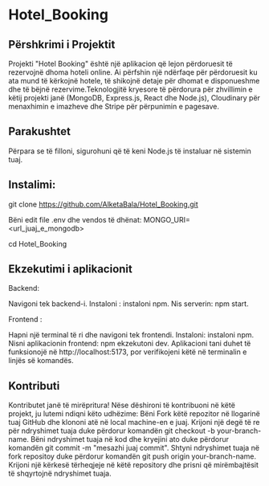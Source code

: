 # Hotel_Booking

## Përshkrimi i Projektit

Projekti "Hotel Booking" është një aplikacion që lejon përdoruesit të rezervojnë dhoma hoteli online. Ai përfshin një ndërfaqe për përdoruesit ku ata mund të kërkojnë hotele, të shikojnë detaje për dhomat e disponueshme dhe të bëjnë rezervime.Teknologjitë kryesore të përdorura për zhvillimin e këtij projekti janë  (MongoDB, Express.js, React dhe Node.js), Cloudinary për menaxhimin e imazheve dhe Stripe për përpunimin e pagesave.


## Parakushtet
Përpara se të filloni, sigurohuni që të keni Node.js të instaluar në sistemin tuaj.

## Instalimi:
git clone https://github.com/AlketaBala/Hotel_Booking.git

Bëni edit file .env dhe vendos të dhënat: MONGO_URI=<url_juaj_e_mongodb>

cd Hotel_Booking

## Ekzekutimi i aplikacionit 
Backend:

Navigoni tek backend-i.
Instaloni : instaloni npm.
Nis serverin: npm start.

Frontend :

Hapni një terminal të ri dhe navigoni tek frontendi.
Instaloni: instaloni npm.
Nisni aplikacionin frontend: npm ekzekutoni dev.
Aplikacioni tani duhet të funksionojë në http://localhost:5173, por verifikojeni këtë në terminalin e linjës së komandës.

## Kontributi
Kontributet janë të mirëpritura! 
Nëse dëshironi të kontribuoni në këtë projekt, ju lutemi ndiqni këto udhëzime:
Bëni Fork këtë repozitor në llogarinë tuaj GitHub dhe klononi atë në local machine-en e juaj. Krijoni një degë të re për ndryshimet tuaja duke përdorur komandën git checkout -b your-branch-name. Bëni ndryshimet tuaja në kod dhe kryejini ato duke përdorur komandën git commit -m "mesazhi juaj commit". Shtyni ndryshimet tuaja në fork repositoy duke përdorur komandën git push origin your-branch-name. Krijoni një kërkesë tërheqjeje në këtë repository dhe prisni që mirëmbajtësit të shqyrtojnë ndryshimet tuaja.
